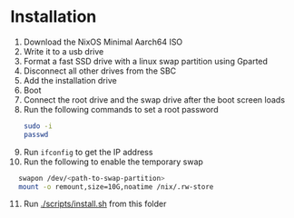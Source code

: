 # Installation

1. Download the NixOS Minimal Aarch64 ISO
2. Write it to a usb drive
3. Format a fast SSD drive with a linux swap partition using Gparted
4. Disconnect all other drives from the SBC
5. Add the installation drive
6. Boot
7. Connect the root drive and the swap drive after the boot screen loads
8. Run the following commands to set a root password
   ```bash
   sudo -i
   passwd
   ```
9. Run `ifconfig` to get the IP address
10. Run the following to enable the temporary swap

```bash
  swapon /dev/<path-to-swap-partition>
  mount -o remount,size=10G,noatime /nix/.rw-store
```

11. Run [./scripts/install.sh](./scripts/install.sh) from this folder

